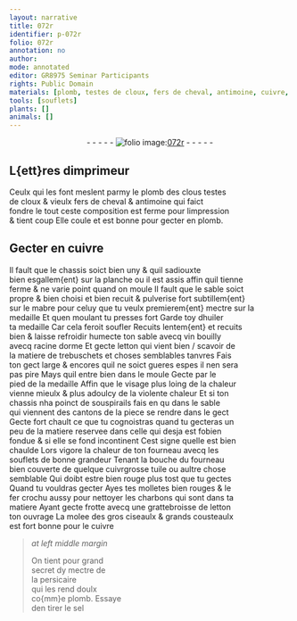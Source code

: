 ```yaml
---
layout: narrative
title: 072r
identifier: p-072r
folio: 072r
annotation: no
author:
mode: annotated
editor: GR8975 Seminar Participants
rights: Public Domain
materials: [plomb, testes de cloux, fers de cheval, antimoine, cuivre, mabre, vin, racine dorme, letton, tuile, fer, charbons, persicaire, sel]
tools: [souflets]
plants: []
animals: []
---
```


<div class="folio" align="center">- - - - - <a href="http://gallica.bnf.fr/ark:/12148/btv1b10500001g/f149.item" target="_blank"><img src="https://cu-mkp.github.io/2017-workshop-edition/assets/photo-icon.png" alt="folio image: " style="display:inline-block; margin-bottom:-3px;"/>072r</a> - - - - - </div>  
  

## L{ett}res dimprimeur

 
Ceulx qui les font meslent parmy le <span class="m">plomb</span> des clous <span class="m">testes<br/> de cloux</span> & vieulx <span class="m">fers de cheval</span> & <span class="m">antimoine</span> qui faict<br/> fondre le tout ceste composition est ferme pour limpression<br/> & tient coup Elle coule et est bonne pour gecter en <span class="m">plomb</span>.

 
  

## Gecter en <span class="m">cuivre</span>

 
Il fault que le chassis soict bien uny & quil sadiouxte<br/> bien esgallem{ent} sur la planche ou il est assis affin quil tienne<br/> ferme & ne varie point quand on moule Il fault que le sable soict<br/> propre & bien choisi et bien recuit & pulverise fort subtillem{ent}<br/> sur le <span class="m">mabre</span> pour celuy que tu veulx premierem{ent} mectre sur la<br/> medaille Et quen moulant tu presses fort Garde toy dhuiler<br/> ta medaille Car cela feroit soufler Recuits lentem{ent} et recuits<br/> bien & laisse refroidir humecte ton sable avecq <span class="m">vin</span> bouilly<br/> avecq <span class="m">racine dorme</span> Et gecte <span class="m">letton</span> qui vient bien / scavoir de<br/> la matiere de trebuschets et choses semblables tanvres Fais<br/> ton gect large & encores quil ne soict gueres espes il nen sera<br/> pas pire Mays quil entre bien dans le moule Gecte par le<br/> pied de la medaille Affin que le visage plus loing de la chaleur<br/> vienne mieulx & plus adoulcy de la violente chaleur Et si ton<br/> chassis nha poinct de souspirails fais en qu dans le sable<br/> qui viennent des cantons de la piece se rendre dans le gect<br/> Gecte fort chault ce que tu cognoistras quand tu gecteras un<br/> peu de la matiere reservee dans celle qui desja est fobien<br/> fondue & si elle se fond incontinent Cest signe quelle est bien<br/> chaulde Lors vigore la chaleur de ton fourneau avecq les<br/> <span class="tl">souflets</span> de bonne grandeur Tenant la bouche du fourneau<br/> bien couverte de quelque cuivrgrosse <span class="m">tuile</span> ou aultre chose<br/> semblable Qui doibt estre bien rouge plus tost que tu gectes<br/> Quand tu vouldras gecter Ayes tes molletes bien rouges & le<br/> <span class="m">fer</span> crochu aussy pour nettoyer les <span class="m">charbons</span> qui sont dans ta<br/> matiere Ayant gecte frotte avecq une grattebroisse de <span class="m">letton</span><br/> ton ouvrage La molee des gros ciseaulx & grands cousteaulx<br/> est fort bonne pour le <span class="m">cuivre</span>
 
> *at left middle margin*
> 
>   On tient pour grand<br/> secret dy mectre de<br/> la <span class="m">persicaire</span><br/> qui les rend doulx<br/> co{mm}e <span class="m">plomb</span>. Essaye<br/> den tirer le <span class="m">sel</span>

